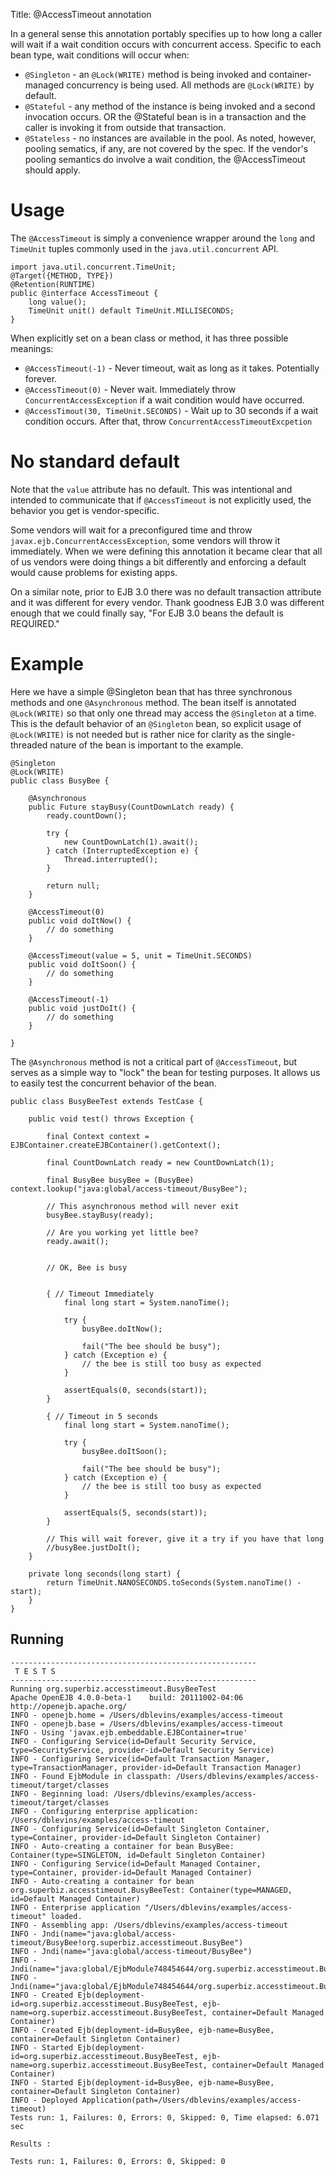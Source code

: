 Title: @AccessTimeout annotation

In a general sense this annotation portably specifies up to how long a caller will wait if a wait condition occurs with concurrent access.  Specific to each bean type, wait conditions will occur when:

 - `@Singleton` - an `@Lock(WRITE)` method is being invoked and container-managed concurrency is being used.  All methods are `@Lock(WRITE)` by default.
 - `@Stateful` - any method of the instance is being invoked and a second invocation occurs.  OR the @Stateful bean is in a transaction and the caller is invoking it from outside that transaction.
 - `@Stateless` - no instances are available in the pool. As noted, however, pooling sematics, if any, are not covered by the spec.  If the vendor's pooling semantics do involve a wait condition, the @AccessTimeout should apply.

# Usage

The `@AccessTimeout` is simply a convenience wrapper around the `long` and `TimeUnit` tuples commonly used in the `java.util.concurrent` API.

    import java.util.concurrent.TimeUnit;
    @Target({METHOD, TYPE})
    @Retention(RUNTIME)
    public @interface AccessTimeout {
        long value();
        TimeUnit unit() default TimeUnit.MILLISECONDS;
    }

When explicitly set on a bean class or method, it has three possible meanings:

 - `@AccessTimeout(-1)` - Never timeout, wait as long as it takes.  Potentially forever.
 - `@AccessTimeout(0)` - Never wait. Immediately throw `ConcurrentAccessException` if a wait condition would have occurred.
 - `@AccessTimout(30, TimeUnit.SECONDS)` - Wait up to 30 seconds if a wait condition occurs.  After that, throw `ConcurrentAccessTimeoutExcpetion`

# No standard default

Note that the `value` attribute has no default.  This was intentional and intended to communicate that if `@AccessTimeout` is not explicitly used, the behavior you get is vendor-specific.

Some vendors will wait for a preconfigured time and throw `javax.ejb.ConcurrentAccessException`, some vendors will throw it immediately.  When we were defining this annotation it became clear that all of us vendors were doing things a bit differently and enforcing a default would cause problems for existing apps.

On a similar note, prior to EJB 3.0 there was no default transaction attribute and it was different for every vendor.  Thank goodness EJB 3.0 was different enough that we could finally say, "For EJB 3.0 beans the default is REQUIRED."

# Example

Here we have a simple @Singleton bean that has three synchronous methods and one `@Asynchronous` method.  The bean itself is annotated `@Lock(WRITE)` so that only one thread may access the `@Singleton` at a time.  This is the default behavior of an `@Singleton` bean, so explicit usage of `@Lock(WRITE)` is not needed but is rather nice for clarity as the single-threaded nature of the bean is important to the example.

    @Singleton
    @Lock(WRITE)
    public class BusyBee {

        @Asynchronous
        public Future stayBusy(CountDownLatch ready) {
            ready.countDown();

            try {
                new CountDownLatch(1).await();
            } catch (InterruptedException e) {
                Thread.interrupted();
            }

            return null;
        }

        @AccessTimeout(0)
        public void doItNow() {
            // do something
        }

        @AccessTimeout(value = 5, unit = TimeUnit.SECONDS)
        public void doItSoon() {
            // do something
        }

        @AccessTimeout(-1)
        public void justDoIt() {
            // do something
        }

    }

The `@Asynchronous` method is not a critical part of `@AccessTimeout`, but serves as a simple way to "lock" the bean for testing purposes.  It allows us to easily test the concurrent behavior of the bean.

    public class BusyBeeTest extends TestCase {

        public void test() throws Exception {

            final Context context = EJBContainer.createEJBContainer().getContext();

            final CountDownLatch ready = new CountDownLatch(1);

            final BusyBee busyBee = (BusyBee) context.lookup("java:global/access-timeout/BusyBee");

            // This asynchronous method will never exit
            busyBee.stayBusy(ready);

            // Are you working yet little bee?
            ready.await();


            // OK, Bee is busy


            { // Timeout Immediately
                final long start = System.nanoTime();

                try {
                    busyBee.doItNow();

                    fail("The bee should be busy");
                } catch (Exception e) {
                    // the bee is still too busy as expected
                }

                assertEquals(0, seconds(start));
            }

            { // Timeout in 5 seconds
                final long start = System.nanoTime();

                try {
                    busyBee.doItSoon();

                    fail("The bee should be busy");
                } catch (Exception e) {
                    // the bee is still too busy as expected
                }

                assertEquals(5, seconds(start));
            }

            // This will wait forever, give it a try if you have that long
            //busyBee.justDoIt();
        }

        private long seconds(long start) {
            return TimeUnit.NANOSECONDS.toSeconds(System.nanoTime() - start);
        }
    }


## Running


    -------------------------------------------------------
     T E S T S
    -------------------------------------------------------
    Running org.superbiz.accesstimeout.BusyBeeTest
    Apache OpenEJB 4.0.0-beta-1    build: 20111002-04:06
    http://openejb.apache.org/
    INFO - openejb.home = /Users/dblevins/examples/access-timeout
    INFO - openejb.base = /Users/dblevins/examples/access-timeout
    INFO - Using 'javax.ejb.embeddable.EJBContainer=true'
    INFO - Configuring Service(id=Default Security Service, type=SecurityService, provider-id=Default Security Service)
    INFO - Configuring Service(id=Default Transaction Manager, type=TransactionManager, provider-id=Default Transaction Manager)
    INFO - Found EjbModule in classpath: /Users/dblevins/examples/access-timeout/target/classes
    INFO - Beginning load: /Users/dblevins/examples/access-timeout/target/classes
    INFO - Configuring enterprise application: /Users/dblevins/examples/access-timeout
    INFO - Configuring Service(id=Default Singleton Container, type=Container, provider-id=Default Singleton Container)
    INFO - Auto-creating a container for bean BusyBee: Container(type=SINGLETON, id=Default Singleton Container)
    INFO - Configuring Service(id=Default Managed Container, type=Container, provider-id=Default Managed Container)
    INFO - Auto-creating a container for bean org.superbiz.accesstimeout.BusyBeeTest: Container(type=MANAGED, id=Default Managed Container)
    INFO - Enterprise application "/Users/dblevins/examples/access-timeout" loaded.
    INFO - Assembling app: /Users/dblevins/examples/access-timeout
    INFO - Jndi(name="java:global/access-timeout/BusyBee!org.superbiz.accesstimeout.BusyBee")
    INFO - Jndi(name="java:global/access-timeout/BusyBee")
    INFO - Jndi(name="java:global/EjbModule748454644/org.superbiz.accesstimeout.BusyBeeTest!org.superbiz.accesstimeout.BusyBeeTest")
    INFO - Jndi(name="java:global/EjbModule748454644/org.superbiz.accesstimeout.BusyBeeTest")
    INFO - Created Ejb(deployment-id=org.superbiz.accesstimeout.BusyBeeTest, ejb-name=org.superbiz.accesstimeout.BusyBeeTest, container=Default Managed Container)
    INFO - Created Ejb(deployment-id=BusyBee, ejb-name=BusyBee, container=Default Singleton Container)
    INFO - Started Ejb(deployment-id=org.superbiz.accesstimeout.BusyBeeTest, ejb-name=org.superbiz.accesstimeout.BusyBeeTest, container=Default Managed Container)
    INFO - Started Ejb(deployment-id=BusyBee, ejb-name=BusyBee, container=Default Singleton Container)
    INFO - Deployed Application(path=/Users/dblevins/examples/access-timeout)
    Tests run: 1, Failures: 0, Errors: 0, Skipped: 0, Time elapsed: 6.071 sec

    Results :

    Tests run: 1, Failures: 0, Errors: 0, Skipped: 0

